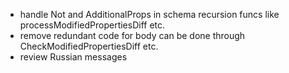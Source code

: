 - handle Not and AdditionalProps in schema recursion funcs like processModifiedPropertiesDiff etc.
- remove redundant code for body can be done through CheckModifiedPropertiesDiff etc.
- review Russian messages
